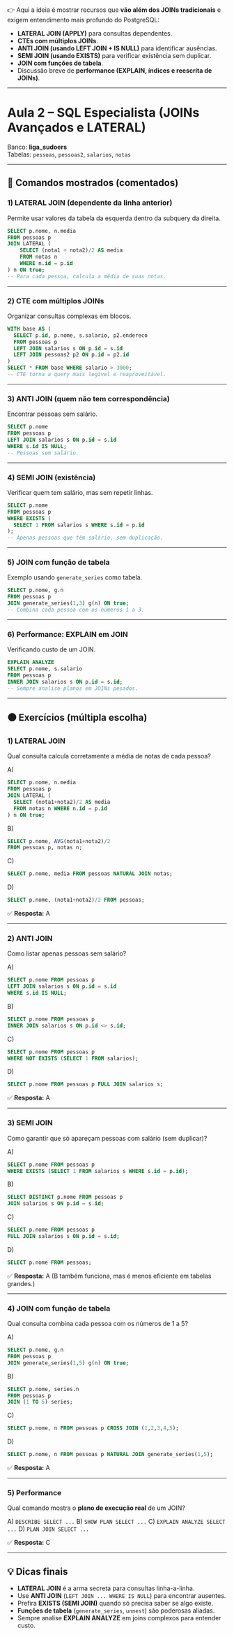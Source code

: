 👉 Aqui a ideia é mostrar recursos que **vão além dos JOINs tradicionais** e exigem entendimento mais profundo do PostgreSQL:

* **LATERAL JOIN (APPLY)** para consultas dependentes.
* **CTEs com múltiplos JOINs**.
* **ANTI JOIN (usando LEFT JOIN + IS NULL)** para identificar ausências.
* **SEMI JOIN (usando EXISTS)** para verificar existência sem duplicar.
* **JOIN com funções de tabela**.
* Discussão breve de **performance (EXPLAIN, índices e reescrita de JOINs)**.

---

# Aula 2 – SQL Especialista (JOINs Avançados e LATERAL)

Banco: **liga_sudoers**  
Tabelas: `pessoas`, `pessoas2`, `salarios`, `notas`

---

## 🔧 Comandos mostrados (comentados)

### 1) LATERAL JOIN (dependente da linha anterior)
Permite usar valores da tabela da esquerda dentro da subquery da direita.

```sql
SELECT p.nome, n.media
FROM pessoas p
JOIN LATERAL (
    SELECT (nota1 + nota2)/2 AS media
    FROM notas n
    WHERE n.id = p.id
) n ON true;
-- Para cada pessoa, calcula a média de suas notas.
````

---

### 2) CTE com múltiplos JOINs

Organizar consultas complexas em blocos.

```sql
WITH base AS (
  SELECT p.id, p.nome, s.salario, p2.endereco
  FROM pessoas p
  LEFT JOIN salarios s ON p.id = s.id
  LEFT JOIN pessoas2 p2 ON p.id = p2.id
)
SELECT * FROM base WHERE salario > 3000;
-- CTE torna a query mais legível e reaproveitável.
```

---

### 3) ANTI JOIN (quem não tem correspondência)

Encontrar pessoas sem salário.

```sql
SELECT p.nome
FROM pessoas p
LEFT JOIN salarios s ON p.id = s.id
WHERE s.id IS NULL;
-- Pessoas sem salário.
```

---

### 4) SEMI JOIN (existência)

Verificar quem tem salário, mas sem repetir linhas.

```sql
SELECT p.nome
FROM pessoas p
WHERE EXISTS (
  SELECT 1 FROM salarios s WHERE s.id = p.id
);
-- Apenas pessoas que têm salário, sem duplicação.
```

---

### 5) JOIN com função de tabela

Exemplo usando `generate_series` como tabela.

```sql
SELECT p.nome, g.n
FROM pessoas p
JOIN generate_series(1,3) g(n) ON true;
-- Combina cada pessoa com os números 1 a 3.
```

---

### 6) Performance: EXPLAIN em JOIN

Verificando custo de um JOIN.

```sql
EXPLAIN ANALYZE
SELECT p.nome, s.salario
FROM pessoas p
INNER JOIN salarios s ON p.id = s.id;
-- Sempre analise planos em JOINs pesados.
```

---

## ⚫ Exercícios (múltipla escolha)

### 1) LATERAL JOIN

Qual consulta calcula corretamente a média de notas de cada pessoa?

A)

```sql
SELECT p.nome, n.media
FROM pessoas p
JOIN LATERAL (
  SELECT (nota1+nota2)/2 AS media
  FROM notas n WHERE n.id = p.id
) n ON true;
```

B)

```sql
SELECT p.nome, AVG(nota1+nota2)/2
FROM pessoas p, notas n;
```

C)

```sql
SELECT p.nome, media FROM pessoas NATURAL JOIN notas;
```

D)

```sql
SELECT p.nome, (nota1+nota2)/2 FROM pessoas;
```

✅ **Resposta:** A

---

### 2) ANTI JOIN

Como listar apenas pessoas sem salário?

A)

```sql
SELECT p.nome FROM pessoas p
LEFT JOIN salarios s ON p.id = s.id
WHERE s.id IS NULL;
```

B)

```sql
SELECT p.nome FROM pessoas p
INNER JOIN salarios s ON p.id <> s.id;
```

C)

```sql
SELECT p.nome FROM pessoas p
WHERE NOT EXISTS (SELECT 1 FROM salarios);
```

D)

```sql
SELECT p.nome FROM pessoas p FULL JOIN salarios s;
```

✅ **Resposta:** A

---

### 3) SEMI JOIN

Como garantir que só apareçam pessoas com salário (sem duplicar)?

A)

```sql
SELECT p.nome FROM pessoas p
WHERE EXISTS (SELECT 1 FROM salarios s WHERE s.id = p.id);
```

B)

```sql
SELECT DISTINCT p.nome FROM pessoas p
JOIN salarios s ON p.id = s.id;
```

C)

```sql
SELECT p.nome FROM pessoas p
FULL JOIN salarios s ON p.id = s.id;
```

D)

```sql
SELECT p.nome FROM pessoas;
```

✅ **Resposta:** A
(B também funciona, mas é menos eficiente em tabelas grandes.)

---

### 4) JOIN com função de tabela

Qual consulta combina cada pessoa com os números de 1 a 5?

A)

```sql
SELECT p.nome, g.n
FROM pessoas p
JOIN generate_series(1,5) g(n) ON true;
```

B)

```sql
SELECT p.nome, series.n
FROM pessoas p
JOIN (1 TO 5) series;
```

C)

```sql
SELECT p.nome, n FROM pessoas p CROSS JOIN (1,2,3,4,5);
```

D)

```sql
SELECT p.nome, n FROM pessoas p NATURAL JOIN generate_series(1,5);
```

✅ **Resposta:** A

---

### 5) Performance

Qual comando mostra o **plano de execução real** de um JOIN?

A) `DESCRIBE SELECT ...`
B) `SHOW PLAN SELECT ...`
C) `EXPLAIN ANALYZE SELECT ...`
D) `PLAN JOIN SELECT ...`

✅ **Resposta:** C

---

## 💡 Dicas finais

* **LATERAL JOIN** é a arma secreta para consultas linha-a-linha.
* Use **ANTI JOIN** (`LEFT JOIN ... WHERE IS NULL`) para encontrar ausentes.
* Prefira **EXISTS (SEMI JOIN)** quando só precisa saber se algo existe.
* **Funções de tabela** (`generate_series`, `unnest`) são poderosas aliadas.
* Sempre analise **EXPLAIN ANALYZE** em joins complexos para entender custo.
